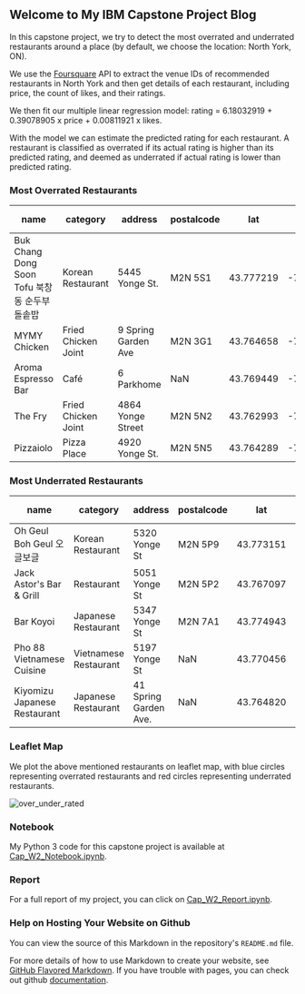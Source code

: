 ## Welcome to My IBM Capstone Project Blog

In this capstone project, we try to detect the most overrated and underrated restaurants around a place (by default, we choose the location: North York, ON). 

We use the [Foursquare](https://developer.foursquare.com/) API to extract the venue IDs of recommended restaurants in North York and then get details of each restaurant, including price, the count of likes, and their ratings.

We then fit our multiple linear regression model: rating = 6.18032919 + 0.39078905 x price + 0.00811921 x likes.

With the model we can estimate the predicted rating for each restaurant. A restaurant is classified as overrated if its actual rating is higher than its predicted rating, and deemed as underrated if actual rating is lower than predicted rating.

### Most Overrated Restaurants

name | category |	address	| postalcode	| lat	| lng	| rating | predicted rating | difference
---- | -------- | ------- | ----------- | --- | --- | ------ | ---------------- | ----------
Buk Chang Dong Soon Tofu 북창동 순두부 돌솥밥 | Korean Restaurant | 5445 Yonge St. | M2N 5S1 | 43.777219 | -79.414861 | 8.4 | 7.4 | 1.0
MYMY Chicken | Fried Chicken Joint | 9 Spring Garden Ave | M2N 3G1 | 43.764658 | -79.411096 | 7.7 | 6.7 | 1.0
Aroma Espresso Bar | Café | 6 Parkhome | NaN | 43.769449 | -79.413081 | 7.5 | 6.7 | 0.8
The Fry | Fried Chicken Joint | 4864 Yonge Street | M2N 5N2 | 43.762993 | -79.411442 | 7.4 | 6.7 | 0.7
Pizzaiolo | Pizza Place | 4920 Yonge St. | M2N 5N5 | 43.764289 | -79.411780 | 7.3 | 6.6 | 0.7

### Most Underrated Restaurants

name | category |	address	| postalcode	| lat	| lng	| rating | predicted rating | difference
---- | -------- | ------- | ----------- | --- | --- | ------ | ---------------- | ----------
Oh Geul Boh Geul 오글보글 | Korean Restaurant | 5320 Yonge St	| M2N 5P9	| 43.773151	| -79.413915 | 6.1 | 7.2 | -1.1
Jack Astor's Bar & Grill | Restaurant | 5051 Yonge St | M2N 5P2 | 43.767097 | -79.412263 | 7.1 | 8.1 | -1.0
Bar Koyoi | Japanese Restaurant | 5347 Yonge St | M2N 7A1 | 43.774943 | -79.414306 | 6.3 | 7.0 | -0.7
Pho 88 Vietnamese Cuisine | Vietnamese Restaurant | 5197 Yonge St | NaN | 43.770456 | -79.413064 | 6.6 | 7.2 | -0.6
Kiyomizu Japanese Restaurant | Japanese Restaurant | 41 Spring Garden Ave. | NaN | 43.764820 | -79.410106 | 6.5 | 7.1 | -0.6

### Leaflet Map

We plot the above mentioned restaurants on leaflet map, with blue circles representing overrated restaurants and red circles representing underrated restaurants.

![over_under_rated](https://user-images.githubusercontent.com/43836620/48100994-79b4e180-e1f3-11e8-998a-25e5f38479f1.JPG)

### Notebook

My Python 3 code for this capstone project is available at [Cap_W2_Notebook.ipynb](https://github.com/yl8g11/Capstone_W2/blob/master/Cap_W2_Notebook.ipynb). 

### Report

For a full report of my project, you can click on [Cap_W2_Report.ipynb](https://github.com/yl8g11/Capstone_W2/blob/master/Cap_W2_Report.ipynb). 

### Help on Hosting Your Website on Github

You can view the source of this Markdown in the repository's `README.md` file.

For more details of how to use Markdown to create your website, see [GitHub Flavored Markdown](https://guides.github.com/features/mastering-markdown/). If you have trouble with pages, you can check out github [documentation](https://help.github.com/categories/github-pages-basics/).

